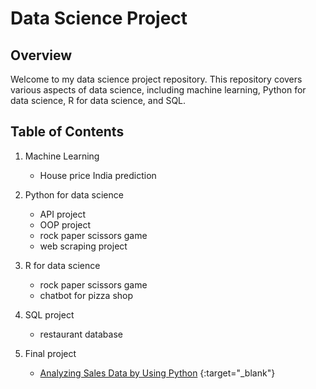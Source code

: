 # Data Science Project

## Overview
Welcome to my data science project repository. This repository covers various aspects of data science, including machine learning, Python for data science, R for data science, and SQL.

## Table of Contents
1. Machine Learning
    - House price India prediction
2. Python for data science
    - API project
    - OOP project
    - rock paper scissors game
    - web scraping project
3. R for data science
    - rock paper scissors game
    - chatbot for pizza shop
4. SQL project
    - restaurant database

5. Final project
    - [Analyzing Sales Data by Using Python](https://datalore.jetbrains.com/report/static/BTxD8hPDBtK14s9dpfCtIL/rgLuBSZK6P6shj90cicZut)                {:target="_blank"}  

